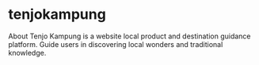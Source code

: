 # tenjokampung
About Tenjo Kampung is a website local product and destination guidance platform. Guide users in discovering local wonders and traditional knowledge.
